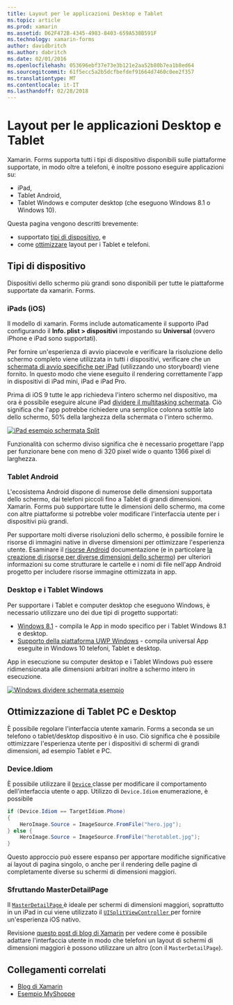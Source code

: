 ```yaml
---
title: Layout per le applicazioni Desktop e Tablet
ms.topic: article
ms.prod: xamarin
ms.assetid: D62F472B-4345-4983-8403-659A538B591F
ms.technology: xamarin-forms
author: davidbritch
ms.author: dabritch
ms.date: 02/01/2016
ms.openlocfilehash: 053696ebf37e73e3b121e2aa52b80b7ea1b8ed64
ms.sourcegitcommit: 61f5ecc5a2b5dcfbefdef91664d7460c0ee2f357
ms.translationtype: MT
ms.contentlocale: it-IT
ms.lasthandoff: 02/28/2018
---
```

# <a name="layout-for-tablet-and-desktop-apps"></a>Layout per le applicazioni Desktop e Tablet

Xamarin. Forms supporta tutti i tipi di dispositivo disponibili sulle piattaforme supportate, in modo oltre a telefoni, è inoltre possono eseguire applicazioni su:

* iPad,
* Tablet Android,
* Tablet Windows e computer desktop (che eseguono Windows 8.1 o Windows 10).

Questa pagina vengono descritti brevemente:

* supportato [tipi di dispositivo](#Device_Types), e
* come [ottimizzare](#optimize) layout per i Tablet e telefoni.

<a name="Device_Types" />

## <a name="device-types"></a>Tipi di dispositivo

Dispositivi dello schermo più grandi sono disponibili per tutte le piattaforme supportate da xamarin. Forms.

### <a name="ipads-ios"></a>iPads (iOS)

Il modello di xamarin. Forms include automaticamente il supporto iPad configurando il **Info. plist > dispositivi** impostando su **Universal** (ovvero iPhone e iPad sono supportati).

Per fornire un'esperienza di avvio piacevole e verificare la risoluzione dello schermo completo viene utilizzata in tutti i dispositivi, verificare che un [schermata di avvio specifiche per iPad](~/ios/app-fundamentals/images-icons/launch-screens.md) (utilizzando uno storyboard) viene fornito. In questo modo che viene eseguito il rendering correttamente l'app in dispositivi di iPad mini, iPad e iPad Pro.

Prima di iOS 9 tutte le app richiedeva l'intero schermo nel dispositivo, ma ora è possibile eseguire alcune iPad [dividere il multitasking schermata](~/ios/platform/multitasking.md).
Ciò significa che l'app potrebbe richiedere una semplice colonna sottile lato dello schermo, 50% della larghezza della schermata o l'intero schermo.

[ ![](tablet-images/ipad-sml.png "iPad esempio schermata Split")](tablet-images/ipad.png "iPad esempio schermata Split")

Funzionalità con schermo diviso significa che è necessario progettare l'app per funzionare bene con meno di 320 pixel wide o quanto 1366 pixel di larghezza.

### <a name="android-tablets"></a>Tablet Android

L'ecosistema Android dispone di numerose delle dimensioni supportata dello schermo, dai telefoni piccoli fino a Tablet di grandi dimensioni. Xamarin. Forms può supportare tutte le dimensioni dello schermo, ma come con altre piattaforme si potrebbe voler modificare l'interfaccia utente per i dispositivi più grandi.

Per supportare molti diverse risoluzioni dello schermo, è possibile fornire le risorse di immagini native in diverse dimensioni per ottimizzare l'esperienza utente.
Esaminare il [risorse Android](~/android/app-fundamentals/resources-in-android/index.md) documentazione (e in particolare [la creazione di risorse per diverse dimensioni dello schermo](~/android/app-fundamentals/resources-in-android/resources-for-varying-screens.md)) per ulteriori informazioni su come strutturare le cartelle e i nomi di file nell'app Android progetto per includere risorse immagine ottimizzata in app.

### <a name="windows-tablets-and-desktops"></a>Desktop e i Tablet Windows

Per supportare i Tablet e computer desktop che eseguono Windows, è necessario utilizzare uno dei due tipi di progetto supportati:

* [Windows 8.1](~/xamarin-forms/platform/windows/installation/tablet.md) -
  compila le App in modo specifico per i Tablet Windows 8.1 e desktop.
* [Supporto della piattaforma UWP Windows](~/xamarin-forms/platform/windows/installation/universal.md) -
  compila universal App eseguite in Windows 10 telefoni, Tablet e desktop.

App in esecuzione su computer desktop e i Tablet Windows può essere ridimensionata alle dimensioni arbitrari inoltre a schermo intero in esecuzione.

[ ![](tablet-images/splitscreen-sml.png "Windows dividere schermata esempio")](tablet-images/splitscreen.png "Windows dividere l'esempio di schermata")


<a name="optimize" />

## <a name="optimizing-for-tablet-and-desktop"></a>Ottimizzazione di Tablet PC e Desktop

È possibile regolare l'interfaccia utente xamarin. Forms a seconda se un telefono o tablet/desktop dispositivo è in uso. Ciò significa che è possibile ottimizzare l'esperienza utente per i dispositivi di schermi di grandi dimensioni, ad esempio Tablet e PC.


### <a name="deviceidiom"></a>Device.Idiom

È possibile utilizzare il [ `Device` ](~/xamarin-forms/platform/device.md) classe per modificare il comportamento dell'interfaccia utente o app. Utilizzo di `Device.Idiom` enumerazione, è possibile

```csharp
if (Device.Idiom == TargetIdiom.Phone)
{
    HeroImage.Source = ImageSource.FromFile("hero.jpg");
} else {
    HeroImage.Source = ImageSource.FromFile("herotablet.jpg");
}
```

Questo approccio può essere espanso per apportare modifiche significative ai layout di pagina singolo, o anche per il rendering delle pagine di completamente diverse su schermi di dimensioni maggiori.

### <a name="leveraging-masterdetailpage"></a>Sfruttando MasterDetailPage

Il [ `MasterDetailPage` ](https://developer.xamarin.com/api/type/Xamarin.Forms.MasterDetailPage/) è ideale per schermi di dimensioni maggiori, soprattutto in un iPad in cui viene utilizzato il [ `UISplitViewController` ](https://developer.xamarin.com/api/type/UIKit.UISplitViewController/) per fornire un'esperienza iOS nativo.

Revisione [questo post di blog di Xamarin](https://blog.xamarin.com/bringing-xamarin-forms-apps-to-tablets/) per vedere come è possibile adattare l'interfaccia utente in modo che telefoni un layout di schermi di dimensioni maggiori è possono utilizzare un altro (con il `MasterDetailPage`).



## <a name="related-links"></a>Collegamenti correlati

- [Blog di Xamarin](https://blog.xamarin.com/bringing-xamarin-forms-apps-to-tablets/)
- [Esempio MyShoppe](https://github.com/jamesmontemagno/myshoppe)
